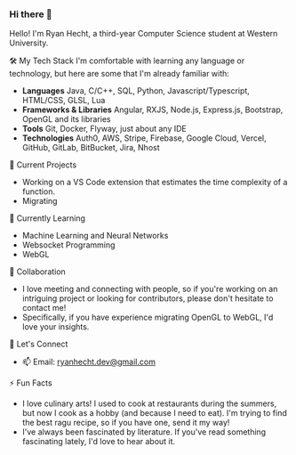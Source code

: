 ### Hi there 👋

Hello! I'm Ryan Hecht, a third-year Computer Science student at Western University.

🛠️ My Tech Stack
I'm comfortable with learning any language or technology, but here are some that I'm already familiar with:
- **Languages** Java, C/C++, SQL, Python, Javascript/Typescript, HTML/CSS, GLSL, Lua
- **Frameworks & Libraries** Angular, RXJS, Node.js, Express.js, Bootstrap, OpenGL and its libraries
- **Tools** Git, Docker, Flyway, just about any IDE
- **Technologies** Auth0, AWS, Stripe, Firebase, Google Cloud, Vercel, GitHub, GitLab, BitBucket, Jira, Nhost

🔭 Current Projects
- Working on a VS Code extension that estimates the time complexity of a function.
- Migrating

🌱 Currently Learning
- Machine Learning and Neural Networks
- Websocket Programming
- WebGL

👯 Collaboration
- I love meeting and connecting with people, so if you're working on an intriguing project or looking for contributors, please don't hesitate to contact me!
- Specifically, if you have experience migrating OpenGL to WebGL, I'd love your insights.

💬 Let's Connect
- 📫 Email: ryanhecht.dev@gmail.com

⚡ Fun Facts
- I love culinary arts! I used to cook at restaurants during the summers, but now I cook as a hobby (and because I need to eat). I'm trying to find the best ragu recipe, so if you have one, send it my way!
- I've always been fascinated by literature. If you've read something fascinating lately, I'd love to hear about it.

